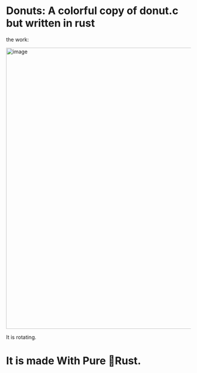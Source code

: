 # Donuts: A colorful copy of donut.c but written in rust

the work:

<img width="1365" height="767" alt="image" src="https://github.com/user-attachments/assets/9eb74cf4-e93d-4b76-ac7d-4ab16410c42a" />

It is rotating.


# It is made With Pure 🦀Rust. 
